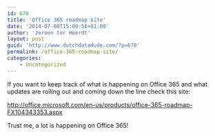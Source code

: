 ```yaml
---
id: 678
title: 'Office 365 roadmap site'
date: '2014-07-08T15:00:56+01:00'
author: 'Jeroen ter Heerdt'
layout: post
guid: 'http://www.dutchdatadude.com/?p=678'
permalink: /office-365-roadmap-site/
categories:
    - Uncategorized
---
```


If you want to keep track of what is happening on Office 365 and what updates are rolling out and coming down the line check this site:

<a href="http://office.microsoft.com/en-us/products/office-365-roadmap-FX104343353.aspx">http://office.microsoft.com/en-us/products/office-365-roadmap-FX104343353.aspx</a>

Trust me, a lot is happening on Office 365!
